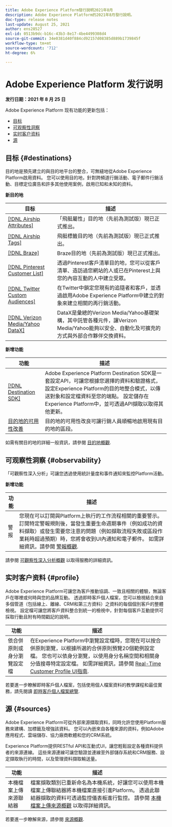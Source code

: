 ```yaml
---
title: Adobe Experience Platform發行說明2021年8月
description: Adobe Experience Platform的2021年8月發行說明。
doc-type: release notes
last-update: August 25, 2021
author: ens28527
exl-id: 0513b9dc-b16c-43b3-8e17-4be4499308d4
source-git-commit: 34e0381d40f884cd92157d08385d889b1739845f
workflow-type: tm+mt
source-wordcount: '712'
ht-degree: 6%

---
```


# Adobe Experience Platform 发行说明

**发行日期：2021 年 8 月 25 日**

Adobe Experience Platform 现有功能的更新包括：

- [目标](#destinations)
- [可观察性洞察](#observability)
- [实时客户资料](#profile)
- [源](#sources)

## 目标 {#destinations}

目的地是預先建立的與目的地平台的整合，可無縫地從Adobe Experience Platform啟用資料。 您可以使用目的地，針對跨頻道行銷活動、電子郵件行銷活動、目標定位廣告和許多其他使用案例，啟用已知和未知的資料。

**新目的地**

| 目标 | 描述 |
| ----------- | ----------- |
| [[!DNL Airship Attributes]](../../destinations/catalog/mobile-engagement/airship-attributes.md) | 「飛艇屬性」目的地（先前為測試版）現已正式推出。 |
| [[!DNL Airship Tags]](../../destinations/catalog/mobile-engagement/airship-tags.md) | 飛艇標籤目的地（先前為測試版）現已正式推出。 |
| [[!DNL Braze]](../../destinations/catalog/mobile-engagement/braze.md) | Braze目的地（先前為測試版）現已正式推出。 |
| [[!DNL Pinterest Customer List]](../../destinations/catalog/advertising/pinterest.md) | 透過Pinterest客戶清單目的地，您可以從客戶清單、造訪過您網站的人或已在Pinterest上與您的內容互動的人中建立受眾。 |
| [[!DNL Twitter Custom Audiences]](../../destinations/catalog/social/twitter.md) | 在Twitter中鎖定您現有的追隨者和客戶，並透過啟用Adobe Experience Platform中建立的對象來建立相關的再行銷活動。 |
| [[!DNL Verizon Media/Yahoo DataX]](../../destinations/catalog/advertising/datax.md) | DataX是彙總的Verizon Media/Yahoo基礎架構，其中託管各種元件，讓Verizon Media/Yahoo能夠以安全、自動化及可擴充的方式與外部合作夥伴交換資料。 |

**新增功能**

| 功能 | 描述 |
| --- | --- |
| [[!DNL Destination SDK]](../../destinations/destination-sdk/overview.md) | Adobe Experience Platform Destination SDK是一套設定API，可讓您根據您選擇的資料和驗證格式，設定Experience Platform的目的地整合模式，以傳送對象和設定檔資料至您的端點。 設定儲存在Experience Platform中，並可透過API擷取以取得其他更新。 |
| [目的地的可用性改善](../../destinations/ui/activation-overview.md) | 目的地的可用性改良可讓行銷人員順暢地啟用現有目的地的區段。 |

如需有關目的地的詳細一般資訊，請參閱 [目的地概觀](../../destinations/home.md).

## 可观察性洞察 {#observability}

「可觀察性深入分析」可讓您透過使用統計量度和事件通知來監控Platform活動。

**新增功能**

| 功能 | 描述 |
| --- | --- |
| 警报 | 您現在可以訂閱與Platform上執行的工作流程相關的重要警示。 訂閱特定警報規則後，當發生重要生命週期事件（例如成功的資料擷取）或發生需要您注意的問題（例如擷取流程失敗或區段作業耗時超過預期）時，您將會收到UI內通知和電子郵件。 如需詳細資訊，請參閱 [警報概觀](../../observability/alerts/overview.md). |

請參閱 [可觀察性深入分析概觀](../../observability/home.md) 以取得服務的詳細資訊。

## 实时客户资料 {#profile}

Adobe Experience Platform可讓您為客戶推動協調、一致且相關的體驗，無論客戶在哪裡或何時與您的品牌互動。 透過即時客戶個人檔案，您可以檢視結合來自多個管道（包括線上、離線、CRM和第三方資料）之資料的每個個別客戶的整體檢視。 設定檔可讓您將客戶資料整合到統一的檢視中，針對每個客戶互動提供可採取行動且附有時間戳記的說明。

| 功能 | 描述 |
| ------- | ----------- |
| 依合併原則或身分瀏覽設定檔 | 在Experience Platform中瀏覽設定檔時，您現在可以按合併原則瀏覽，以根據所選的合併原則預覽20個範例設定檔。 您也可以依身分瀏覽，以使用身分名稱空間和相關身分值搜尋特定設定檔。 如需詳細資訊，請參閱 [Real-Time Customer Profile UI指南](../../profile/ui/user-guide.md). |

若要進一步瞭解即時客戶個人檔案，包括使用個人檔案資料的教學課程和最佳實務，請先閱讀 [即時客戶個人檔案總覽](../../profile/home.md).

## 源 {#sources}

Adobe Experience Platform可從外部來源擷取資料，同時允許您使用Platform服務來建構、加標籤及增強該資料。 您可以內嵌來自各種來源的資料，例如Adobe應用程式、雲端儲存、協力廠商軟體和您的CRM系統。

Experience Platform提供RESTful API和互動式UI，讓您輕鬆設定各種資料提供者的來源連線。 這些來源連線可讓您驗證並連線至外部儲存系統和CRM服務、設定擷取執行的時間，以及管理資料擷取輸送量。

| 功能 | 描述 |
| ------- | ----------- |
| 本機檔案上傳來源聯結器 | 檔案擷取類別已重新命名為本機系統，好讓您可以使用本機檔案上傳聯結器將本機檔案直接引進Platform。 透過此聯結器擷取的資料可透過監控儀表板進行監控。 請參閱 [本機檔案上傳來源概觀](../../sources/connectors/local-system/local-file-upload.md) 以取得詳細資訊。 |

若要進一步瞭解來源，請參閱 [來源概觀](../../sources/home.md).
